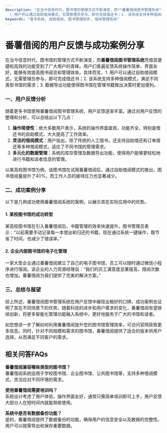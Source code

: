 ```yaml
---
description: "在当今信息时代，图书馆的管理方式不断演变，而**番薯借阅图书管理系统**凭借其便捷和高效的功能受到了广大用户的青睐。用户们普遍反馈系统操作简单、界面友好，能够有效提高图书阅览和管理效率。具体而言，1.\
  \ 用户可以通过自助借阅模式，无需管理员参与，即可完成借还书；2. 该系统支持多种借阅模式，满足不同类型书馆的需求；3. 数据导出功能使得图书馆在管理书籍做出决策时更加便利。 "
keywords: "借书系统, 自助借阅, 图书管理软件, 借阅管理系统"
---
```

# 番薯借阅的用户反馈与成功案例分享

在当今信息时代，图书馆的管理方式不断演变，而**番薯借阅图书管理系统**凭借其便捷和高效的功能受到了广大用户的青睐。用户们普遍反馈系统操作简单、界面友好，能够有效提高图书阅览和管理效率。具体而言，1. 用户可以通过自助借阅模式，无需管理员参与，即可完成借还书；2. 该系统支持多种借阅模式，满足不同类型书馆的需求；3. 数据导出功能使得图书馆在管理书籍做出决策时更加便利。 

### 一、用户反馈分析

随着更多书馆使用番薯借阅图书管理系统，用户反馈逐渐丰富。通过对用户反馈的整理和分析，可以总结出以下几点：

1. **操作简便性**：绝大多数用户表示，系统的操作界面直观，功能齐全，特别是借还书的自助模式，大大提高了工作效率。
2. **灵活的借阅模式**：用户指出，除了传统的人工借书，还支持自助借还和订单借还等多种借阅模式，适应了不同书馆的管理需求。
3. **多元化的数据管理**：系统的库存管理及数据导出功能，使得用户能够更轻松地进行书籍和读者信息的管理。

以某高校图书馆为例，该图书馆在试用番薯借阅后，通过自助借阅模式的推出，图书借阅量提升了40%，而工作人员的接待压力也显著减少。

### 二、成功案例分享

以下是几例成功使用番薯借阅系统的案例，以展示其在实际应用中的优势。

#### 1. 某校图书馆的成功转型

某高校图书馆在引入番薯借阅后，书籍管理的效率快速提升。图书管理员表示：“以前需要手动记录每一本借出和归还的书籍，现在通过系统一键操作，既节省了时间，也减少了错误率。” 

#### 2. 企业内部图书馆的电子化管理

一家大型企业通过番薯借阅建立了自己的电子图书馆，员工可以随时通过微信小程序进行借阅。该企业的人力资源经理说：“我们的员工满意度显著提高，借阅次数也增加。番薯借阅为我们提供了完美的解决方案。”

### 三、总结与展望

综上所述，番薯借阅图书管理系统在用户反馈中展现出极好的口碑，成功案例也证明了其在不同场景下的优势。随着科技的进步和用户需求的变化，番薯借阅有望继续创新，将更多智能化管理功能融入系统中，更好地服务于广大的书馆和读者。

如您想进一步了解如何利用番薯借阅提升您的图书馆管理效率，可访问官网获取更多信息。同时，针对不同规模和需求的图书馆，番薯借阅提供了适合的版本供用户选择，从而满足不同客户的需求。

## 相关问答FAQs

**番薯借阅兼容哪些类型的图书馆？**  
番薯借阅系统适用于学校图书馆、企业图书馆、公共图书馆等，支持多种借阅模式，灵活应对不同环境的需求。

**使用番薯借阅需要培训吗？**  
系统设计考虑了用户体验，操作界面友好，通常只需简单培训即可上手，用户反馈大部分人在短时间内就能熟练使用。

**系统中是否有数据备份功能？**  
是的，番薯借阅提供了数据备份的功能，确保用户的信息安全以及数据的完整性。用户可以按需导出和保存重要数据。
